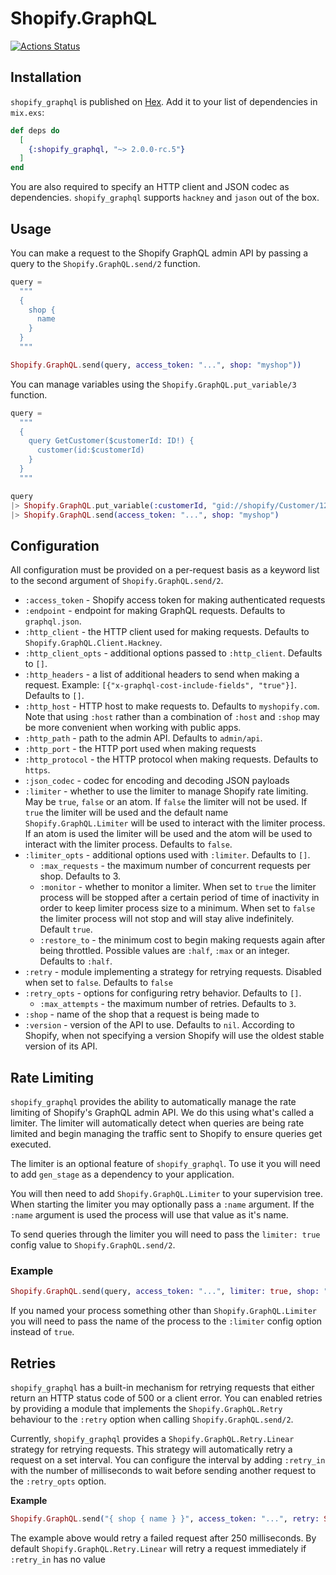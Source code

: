 # Shopify.GraphQL

[![Actions Status](https://github.com/malomohq/shopify-graphql-elixir/workflows/ci/badge.svg)](https://github.com/malomohq/shopify-graphql-elixir/actions)

## Installation

`shopify_graphql` is published on [Hex](https://hex.pm/packages/shopify_graphql).
Add it to your list of dependencies in `mix.exs`:

```elixir
def deps do
  [
    {:shopify_graphql, "~> 2.0.0-rc.5"}
  ]
end
```

You are also required to specify an HTTP client and JSON codec as dependencies.
`shopify_graphql` supports `hackney` and `jason` out of the box.

## Usage

You can make a request to the Shopify GraphQL admin API by passing a query to
the `Shopify.GraphQL.send/2` function.

```elixir
query =
  """
  {
    shop {
      name
    }
  }
  """

Shopify.GraphQL.send(query, access_token: "...", shop: "myshop"))
```

You can manage variables using the `Shopify.GraphQL.put_variable/3` function.

```elixir
query =
  """
  {
    query GetCustomer($customerId: ID!) {
      customer(id:$customerId)
    }
  }
  """

query
|> Shopify.GraphQL.put_variable(:customerId, "gid://shopify/Customer/12195007594552")
|> Shopify.GraphQL.send(access_token: "...", shop: "myshop")
```

## Configuration

All configuration must be provided on a per-request basis as a keyword list to
the second argument of `Shopify.GraphQL.send/2`.

* `:access_token` - Shopify access token for making authenticated requests
* `:endpoint` - endpoint for making GraphQL requests. Defaults to
                `graphql.json`.
* `:http_client` - the HTTP client used for making requests. Defaults to
                   `Shopify.GraphQL.Client.Hackney`.
* `:http_client_opts` - additional options passed to `:http_client`. Defaults to
                        `[]`.
* `:http_headers` - a list of additional headers to send when making a request.
               Example: `[{"x-graphql-cost-include-fields", "true"}]`. Defaults
               to `[]`.
* `:http_host` - HTTP host to make requests to. Defaults to `myshopify.com`. Note
            that using `:host` rather than a combination of `:host` and `:shop`
            may be more convenient when working with public apps.
* `:http_path` - path to the admin API. Defaults to `admin/api`.
* `:http_port` - the HTTP port used when making requests
* `:http_protocol` - the HTTP protocol when making requests. Defaults to `https`.
* `:json_codec` - codec for encoding and decoding JSON payloads
* `:limiter` - whether to use the limiter to manage Shopify rate limiting. May
               be `true`, `false` or an atom. If `false` the limiter will not
               be used. If `true` the limiter will be used and the default
               name `Shopify.GraphQL.Limiter` will be used to interact with the
               limiter process. If an atom is used the limiter will be used and
               the atom will be used to interact with the limiter process.
               Defaults to `false`.
* `:limiter_opts` - additional options used with `:limiter`. Defaults to `[]`.
    * `:max_requests` - the maximum number of concurrent requests per shop.
                      Defaults to 3.
    * `:monitor` - whether to monitor a limiter. When set to `true` the limiter
                   process will be stopped after a certain period of time of inactivity
                   in order to keep limiter process size to a minimum. When set
                   to `false` the limiter process will not stop and will stay
                   alive indefinitely. Default `true`.
    * `:restore_to` - the minimum cost to begin making requests again after
                    being throttled. Possible values are `:half`, `:max` or an
                    integer. Defaults to `:half`.
* `:retry` - module implementing a strategy for retrying requests. Disabled when
  set to `false`. Defaults to `false`
* `:retry_opts` - options for configuring retry behavior. Defaults to `[]`.
    * `:max_attempts` - the maximum number of retries. Defaults to `3`.
* `:shop` - name of the shop that a request is being made to
* `:version` - version of the API to use. Defaults to `nil`. According to
  Shopify, when not specifying a version Shopify will use the oldest stable
  version of its API.

## Rate Limiting

`shopify_graphql` provides the ability to automatically manage the rate limiting
of Shopify's GraphQL admin API. We do this using what's called a limiter. The
limiter will automatically detect when queries are being rate limited and begin
managing the traffic sent to Shopify to ensure queries get executed.

The limiter is an optional feature of `shopify_graphql`. To use it you will
need to add `gen_stage` as a dependency to your application.

You will then need to add `Shopify.GraphQL.Limiter` to your supervision tree.
When starting the limiter you may optionally pass a `:name` argument. If the
`:name` argument is used the process will use that value as it's name.

To send queries through the limiter you will need to pass the `limiter: true`
config value to `Shopify.GraphQL.send/2`.

### Example

```elixir
Shopify.GraphQL.send(query, access_token: "...", limiter: true, shop: "myshop")
```

If you named your process something other than `Shopify.GraphQL.Limiter` you
will need to pass the name of the process to the `:limiter` config option
instead of `true`.

## Retries

`shopify_graphql` has a built-in mechanism for retrying requests that either
return an HTTP status code of 500 or a client error. You can enabled retries
by providing a module that implements the `Shopify.GraphQL.Retry` behaviour to the
`:retry` option when calling `Shopify.GraphQL.send/2`.

Currently, `shopify_graphql` provides a `Shopify.GraphQL.Retry.Linear` strategy for
retrying requests. This strategy will automatically retry a request on a set
interval. You can configure the interval by adding `:retry_in` with the number
of milliseconds to wait before sending another request to the `:retry_opts`
option.

**Example**

```elixir
Shopify.GraphQL.send("{ shop { name } }", access_token: "...", retry: Shopify.GraphQL.Retry.Linear, retry_opts: [retry_in: 250], shop: "myshop")
```

The example above would retry a failed request after 250 milliseconds. By
default `Shopify.GraphQL.Retry.Linear` will retry a request immediately if
`:retry_in` has no value
